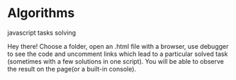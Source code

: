 # Algorithms
javascript tasks solving

Hey there!
Choose a folder, open an .html file with a browser, use debugger to see the code and uncomment links which lead to a particular solved task (sometimes with a few solutions in one script). You will be able to observe the result on the page(or a built-in console).
